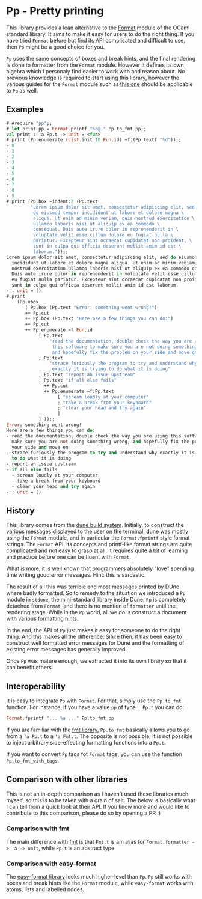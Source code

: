 Pp - Pretty printing
====================

This library provides a lean alternative to the [Format][format]
module of the OCaml standard library. It aims to make it easy for
users to do the right thing. If you have tried `Format` before but
find its API complicated and difficult to use, then `Pp` might be a
good choice for you.

`Pp` uses the same concepts of boxes and break hints, and the final
rendering is done to formatter from the `Format` module. However it
defines its own algebra which I personaly find easier to work with and
reason about. No previous knowledge is required to start using this
library, however the various guides for the `Format` module such as
[this one][format-guide] should be applicable to `Pp` as well.

Examples
--------

```ocaml
# #require "pp";;
# let print pp = Format.printf "%a@." Pp.to_fmt pp;;
val print : 'a Pp.t -> unit = <fun>
# print (Pp.enumerate (List.init 10 Fun.id) ~f:(Pp.textf "%d"));;
- 0
- 1
- 2
- 3
- 4
- 5
- 6
- 7
- 8
- 9
# print (Pp.box ~indent:2 (Pp.text
         "Lorem ipsum dolor sit amet, consectetur adipiscing elit, sed \
          do eiusmod tempor incididunt ut labore et dolore magna \
          aliqua. Ut enim ad minim veniam, quis nostrud exercitation \
          ullamco laboris nisi ut aliquip ex ea commodo \
          consequat. Duis aute irure dolor in reprehenderit in \
          voluptate velit esse cillum dolore eu fugiat nulla \
          pariatur. Excepteur sint occaecat cupidatat non proident, \
          sunt in culpa qui officia deserunt mollit anim id est \
          laborum."));;
Lorem ipsum dolor sit amet, consectetur adipiscing elit, sed do eiusmod tempor
  incididunt ut labore et dolore magna aliqua. Ut enim ad minim veniam, quis
  nostrud exercitation ullamco laboris nisi ut aliquip ex ea commodo consequat.
  Duis aute irure dolor in reprehenderit in voluptate velit esse cillum dolore
  eu fugiat nulla pariatur. Excepteur sint occaecat cupidatat non proident,
  sunt in culpa qui officia deserunt mollit anim id est laborum.
- : unit = ()
# print
    (Pp.vbox
       ( Pp.box (Pp.text "Error: something went wrong!")
       ++ Pp.cut
       ++ Pp.box (Pp.text "Here are a few things you can do:")
       ++ Pp.cut
       ++ Pp.enumerate ~f:Fun.id
            [ Pp.text
                "read the documentation, double check the way you are using \
                 this software to make sure you are not doing something wrong, \
                 and hopefully fix the problem on your side and move on"
            ; Pp.text
                "strace furiously the program to try and understand why \
                 exactly it is trying to do what it is doing"
            ; Pp.text "report an issue upstream"
            ; Pp.text "if all else fails"
              ++ Pp.cut
              ++ Pp.enumerate ~f:Pp.text
                   [ "scream loudly at your computer"
                   ; "take a break from your keyboard"
                   ; "clear your head and try again"
                   ]
            ] ));;
Error: something went wrong!
Here are a few things you can do:
- read the documentation, double check the way you are using this software to
  make sure you are not doing something wrong, and hopefully fix the problem on
  your side and move on
- strace furiously the program to try and understand why exactly it is trying
  to do what it is doing
- report an issue upstream
- if all else fails
  - scream loudly at your computer
  - take a break from your keyboard
  - clear your head and try again
- : unit = ()
```

History
-------

This library comes from the [dune build system][dune]. Initially, to
construct the various messages displayed to the user on the terminal,
dune was mostly using the `Format` module, and in particular the
`Format.fprintf` style format strings. The `Format` API, its concepts
and printf-like format strings are quite complicated and not easy to
grasp at all.  It requires quite a bit of learning and practice before
one can be fluent with `Format`.

What is more, it is well known that programmers absolutely "love"
spending time writing good error messages. Hint: this is sarcastic.

The result of all this was terrible and most messages printed by DUne
where badly formatted. So to remedy to the situation we introduced a
`Pp` module in `stdune`, the mini-standard library inside Dune. `Pp`
is completely detached from `Format`, and there is no mention of
`formatter` until the rendering stage. While in the `Pp` world, all we
do is construct a document with various formatting hints.

In the end, the API of `Pp` just makes it easy for someone to do the
right thing. And this makes all the difference. Since then, it has
been easy to construct well formatted error messages for Dune and the
formatting of existing error messages has generally improved.

Once `Pp` was mature enough, we extracted it into its own library so
that it can benefit others.

Interoperability
----------------

It is easy to integrate `Pp` with `Format`. For that, simply use the
`Pp.to_fmt` function. For instance, if you have a value `pp` of type
`_ Pp.t` you can do:

```ocaml
Format.fprintf "... %a ..." Pp.to_fmt pp
```

If you are familiar with the [fmt library][fmt], `Pp.to_fmt` basically
allows you to go from a `'a Pp.t` to a `'a Fmt.t`. The opposite is not
possible; it is not possible to inject arbitrary side-effecting
formatting functions into a `Pp.t`.

If you want to convert `Pp` tags fot `Format` tags, you can use the
function `Pp.to_fmt_with_tags`.

Comparison with other libraries
-------------------------------

This is not an in-depth comparison as I haven't used these libraries
much myself, so this is to be taken with a grain of salt. The below is
basically what I can tell from a quick look at their API. If you know
more and would like to contribute to this comparison, please do so by
opening a PR :)

### Comparison with fmt

The main difference with [fmt][fmt] is that `Fmt.t` is am alias for
`Format.formatter -> 'a -> unit`, while `Pp.t` is an abstract type.

### Comparison with easy-format

The [easy-format library][easy-format] looks much higher-level than
`Pp`. `Pp` still works with boxes and break hints like the `Format`
module, while `easy-format` works with atoms, lists and labelled
nodes.

[format]: https://caml.inria.fr/pub/docs/manual-ocaml/libref/Format.html
[dune]: https://dune.build
[fmt]: https://erratique.ch/software/fmt
[format-guide]: http://caml.inria.fr/resources/doc/guides/format.en.html
[easy-format]: https://github.com/mjambon/easy-format
